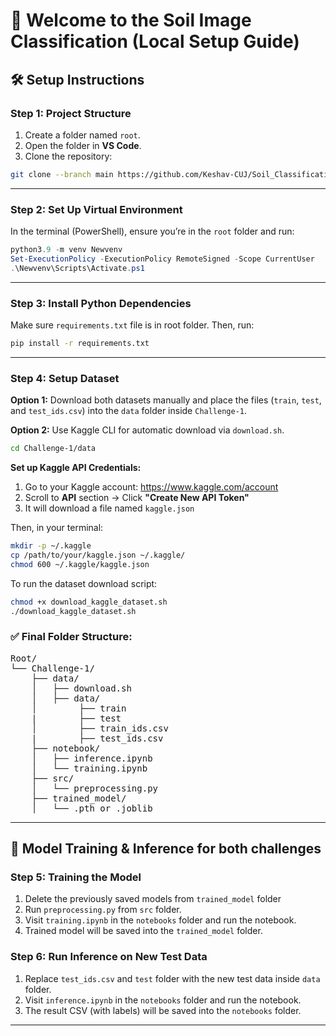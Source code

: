 
# 🚀 Welcome to the Soil Image Classification (Local Setup Guide)

## 🛠️ Setup Instructions

### Step 1: Project Structure

1. Create a folder named `root`.
2. Open the folder in **VS Code**.
3. Clone the repository:

```bash
git clone --branch main https://github.com/Keshav-CUJ/Soil_Classification_annam.git 
```

---

### Step 2: Set Up Virtual Environment

In the terminal (PowerShell), ensure you’re in the `root` folder and run:

```powershell
python3.9 -m venv Newvenv
Set-ExecutionPolicy -ExecutionPolicy RemoteSigned -Scope CurrentUser
.\Newvenv\Scripts\Activate.ps1
```

---

### Step 3: Install Python Dependencies

Make sure `requirements.txt` file is in root folder. Then, run:

```bash
pip install -r requirements.txt
```

---

### Step 4: Setup Dataset

**Option 1:** Download both datasets manually and place the files (`train`, `test`, and `test_ids.csv`) into the `data` folder inside `Challenge-1`.

**Option 2:** Use Kaggle CLI for automatic download via `download.sh`.

```bash
cd Challenge-1/data
```

**Set up Kaggle API Credentials:**

1. Go to your Kaggle account: https://www.kaggle.com/account
2. Scroll to **API** section → Click **"Create New API Token"**
3. It will download a file named `kaggle.json`

Then, in your terminal:

```bash
mkdir -p ~/.kaggle
cp /path/to/your/kaggle.json ~/.kaggle/
chmod 600 ~/.kaggle/kaggle.json
```

To run the dataset download script:

```bash
chmod +x download_kaggle_dataset.sh
./download_kaggle_dataset.sh
```

### ✅ Final Folder Structure:

<pre>
Root/
└── Challenge-1/
    ├── data/
    │   ├── download.sh
    │   ├── data/
    │        ├── train
    |        ├── test 
    │        ├── train_ids.csv
    |        ├── test_ids.csv 
    ├── notebook/
    │   ├── inference.ipynb
    │   └── training.ipynb
    ├── src/
    │   └── preprocessing.py
    ├── trained_model/
    │   └── .pth or .joblib
</pre>

---

## 🧠 Model Training & Inference for both challenges

### Step 5: Training the Model

1. Delete the previously saved models from `trained_model` folder
2. Run `preprocessing.py` from `src` folder.
3. Visit `training.ipynb` in the `notebooks` folder and run the notebook.
4. Trained model will be saved into the `trained_model` folder.

### Step 6: Run Inference on New Test Data

1. Replace `test_ids.csv` and `test` folder with the new test data inside `data` folder.
2. Visit `inference.ipynb` in the `notebooks` folder and run the notebook.
3. The result CSV (with labels) will be saved into the `notebooks` folder.

---


